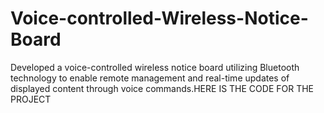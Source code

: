 # Voice-controlled-Wireless-Notice-Board
 Developed a voice-controlled wireless notice board utilizing Bluetooth technology to enable remote management and real-time updates of displayed content through voice commands.HERE IS THE CODE FOR THE PROJECT
